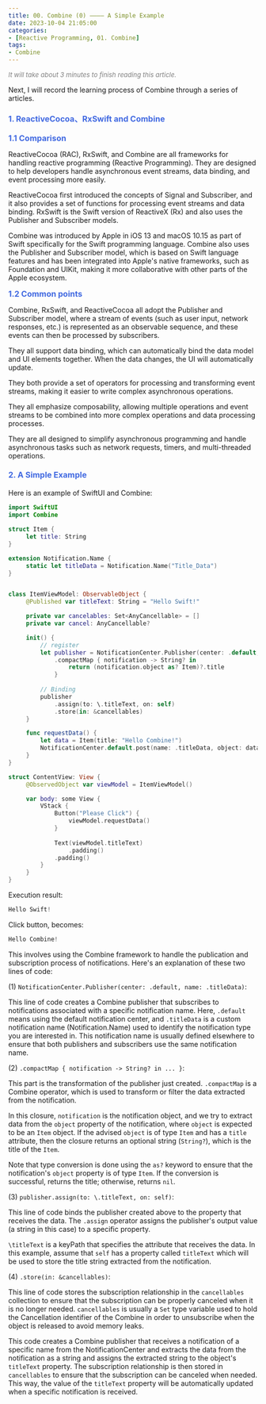 ```yaml
---
title: 00. Combine (0) ———— A Simple Example
date: 2023-10-04 21:05:00
categories: 
- [Reactive Programming, 01. Combine]
tags:
- Combine
---
```


<font color=gray size=2>*It will take about 3 minutes to finish reading this article.*</font>

Next, I will record the learning process of Combine through a series of articles.

#### <font size=3 color=#4169E1>1. ReactiveCocoa、RxSwift and Combine</font> 

<font size=3 color=#4169E1>**1.1 Comparison**</font>

ReactiveCocoa (RAC), RxSwift, and Combine are all frameworks for handling reactive programming (Reactive Programming). They are designed to help developers handle asynchronous event streams, data binding, and event processing more easily.

ReactiveCocoa first introduced the concepts of Signal and Subscriber, and it also provides a set of functions for processing event streams and data binding. RxSwift is the Swift version of ReactiveX (Rx) and also uses the Publisher and Subscriber models.

Combine was introduced by Apple in iOS 13 and macOS 10.15 as part of Swift specifically for the Swift programming language. Combine also uses the Publisher and Subscriber model, which is based on Swift language features and has been integrated into Apple's native frameworks, such as Foundation and UIKit, making it more collaborative with other parts of the Apple ecosystem.

<font size=3 color=#4169E1>**1.2 Common points**</font>

Combine, RxSwift, and ReactiveCocoa all adopt the Publisher and Subscriber model, where a stream of events (such as user input, network responses, etc.) is represented as an observable sequence, and these events can then be processed by subscribers.

They all support data binding, which can automatically bind the data model and UI elements together. When the data changes, the UI will automatically update.

They both provide a set of operators for processing and transforming event streams, making it easier to write complex asynchronous operations.

They all emphasize composability, allowing multiple operations and event streams to be combined into more complex operations and data processing processes.

They are all designed to simplify asynchronous programming and handle asynchronous tasks such as network requests, timers, and multi-threaded operations.

#### <font size=3 color=#4169E1>2. A Simple Example</font> 

Here is an example of SwiftUI and Combine:

```Swift
import SwiftUI
import Combine

struct Item {
     let title: String
}

extension Notification.Name {
     static let titleData = Notification.Name("Title_Data")
}


class ItemViewModel: ObservableObject {
     @Published var titleText: String = "Hello Swift!"

     private var cancelables: Set<AnyCancellable> = []
     private var cancel: AnyCancellable?

     init() {
         // register
         let publisher = NotificationCenter.Publisher(center: .default, name: .titleData)
             .compactMap { notification -> String? in
                 return (notification.object as? Item)?.title
             }
        
         // Binding
         publisher
             .assign(to: \.titleText, on: self)
             .store(in: &cancellables)
     }

     func requestData() {
         let data = Item(title: "Hello Combine!")
         NotificationCenter.default.post(name: .titleData, object: data)
     }
}

struct ContentView: View {
     @ObservedObject var viewModel = ItemViewModel()

     var body: some View {
         VStack {
             Button("Please Click") {
                 viewModel.requestData()
             }
            
             Text(viewModel.titleText)
                 .padding()
             .padding()
         }
     }
}
```
Execution result:

```Swift
Hello Swift!
```

Click button, becomes:

```Swift
Hello Combine!
```

This involves using the Combine framework to handle the publication and subscription process of notifications. Here's an explanation of these two lines of code:

(1) `NotificationCenter.Publisher(center: .default, name: .titleData)`:

   This line of code creates a Combine publisher that subscribes to notifications associated with a specific notification name. Here, `.default` means using the default notification center, and `.titleData` is a custom notification name (Notification.Name) used to identify the notification type you are interested in. This notification name is usually defined elsewhere to ensure that both publishers and subscribers use the same notification name.

(2) `.compactMap { notification -> String? in ... }`:

  This part is the transformation of the publisher just created. `.compactMap` is a Combine operator, which is used to transform or filter the data extracted from the notification.

  In this closure, `notification` is the notification object, and we try to extract data from the `object` property of the notification, where `object` is expected to be an `Item` object. If the advised `object` is of type `Item` and has a `title` attribute, then the closure returns an optional string (`String?`), which is the title of the `Item`.

  Note that type conversion is done using the `as?` keyword to ensure that the notification's `object` property is of type `Item`. If the conversion is successful, returns the title; otherwise, returns `nil`.

(3) `publisher.assign(to: \.titleText, on: self)`:

  This line of code binds the publisher created above to the property that receives the data. The `.assign` operator assigns the publisher's output value (a string in this case) to a specific property.

  `\titleText` is a keyPath that specifies the attribute that receives the data. In this example, assume that `self` has a property called `titleText` which will be used to store the title string extracted from the notification.

(4) `.store(in: &cancellables)`:

  This line of code stores the subscription relationship in the `cancellables` collection to ensure that the subscription can be properly canceled when it is no longer needed. `cancellables` is usually a `Set` type variable used to hold the Cancellation identifier of the Combine in order to unsubscribe when the object is released to avoid memory leaks.


This code creates a Combine publisher that receives a notification of a specific name from the NotificationCenter and extracts the data from the notification as a string and assigns the extracted string to the object's `titleText` property. The subscription relationship is then stored in `cancellables` to ensure that the subscription can be canceled when needed. This way, the value of the `titleText` property will be automatically updated when a specific notification is received.
